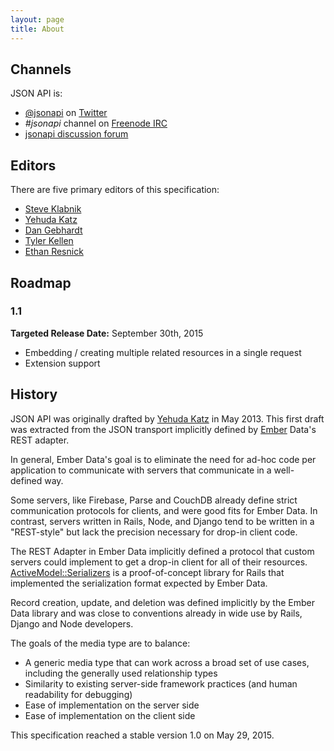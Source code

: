 ```yaml
---
layout: page
title: About
---
```


## <a href="#channels" id="channels" class="headerlink"></a> Channels

JSON API is:

  * [@jsonapi](http://twitter.com/jsonapi) on
[Twitter](http://twitter.com)
  * _#jsonapi_ channel on [Freenode IRC](http://freenode.net)
  * [jsonapi discussion forum](http://discuss.jsonapi.org)

## <a href="#editors" id="editors" class="headerlink"></a> Editors

There are five primary editors of this specification:

- [Steve Klabnik](http://twitter.com/steveklabnik)
- [Yehuda Katz](http://twitter.com/wycats)
- [Dan Gebhardt](http://twitter.com/dgeb)
- [Tyler Kellen](http://twitter.com/tkellen)
- [Ethan Resnick](http://twitter.com/ethanresnick)

## <a href="#roadmap" id="roadmap" class="headerlink"></a> Roadmap

### <a href="#roadmap-1-1" id="roadmap-1-1" class="headerlink"></a> 1.1
**Targeted Release Date:** September 30th, 2015

* Embedding / creating multiple related resources in a single request
* Extension support

## <a href="#history" id="history" class="headerlink"></a> History

JSON API was originally drafted by [Yehuda Katz](http://twitter.com/wycats)
in May 2013. This first draft was extracted from the JSON transport
implicitly defined by [Ember](http://emberjs.com/) Data's REST adapter.

In general, Ember Data's goal is to eliminate the need for ad-hoc code
per application to communicate with servers that communicate in a
well-defined way.

Some servers, like Firebase, Parse and CouchDB already define strict
communication protocols for clients, and were good fits for Ember Data.
In contrast, servers written in Rails, Node, and Django tend to be
written in a "REST-style" but lack the precision necessary for drop-in
client code.

The REST Adapter in Ember Data implicitly defined a protocol that
custom servers could implement to get a drop-in client for all of their
resources. [ActiveModel::Serializers][1] is a proof-of-concept library
for Rails that implemented the serialization format expected by Ember
Data.

[1]: https://github.com/rails-api/active_model_serializers

Record creation, update, and deletion was defined implicitly by the
Ember Data library and was close to conventions already in wide use by
Rails, Django and Node developers.

The goals of the media type are to balance:

* A generic media type that can work across a broad set of use cases,
  including the generally used relationship types
* Similarity to existing server-side framework practices (and human
  readability for debugging)
* Ease of implementation on the server side
* Ease of implementation on the client side

This specification reached a stable version 1.0 on May 29, 2015.
